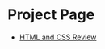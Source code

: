 <h1>Project Page</h1>

<ul>
   <li><a href="HTML_AND_CSS_REVIEW/index.html" target="_blank" >HTML and CSS Review</a></li>
<ul>








